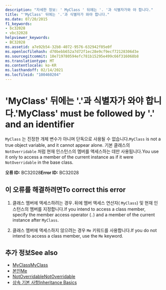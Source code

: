 ```yaml
---
description: "자세한 정보: ' MyClass ' 뒤에는 '. '과 식별자가와 야 합니다."
title: "'MyClass' 뒤에는 '.'과 식별자가 와야 합니다."
ms.date: 07/20/2015
f1_keywords:
- bc32028
- vbc32028
helpviewer_keywords:
- BC32028
ms.assetid: a7e92b54-32b8-4072-9576-632942f05e0f
ms.openlocfilehash: d70bebb652a7d72f1ec28e9cf9ecf72128306d3e
ms.sourcegitcommit: 10e719780594efc781b15295e499c66f316068b8
ms.translationtype: MT
ms.contentlocale: ko-KR
ms.lasthandoff: 02/14/2021
ms.locfileid: "100460204"
---
```

# <a name="myclass-must-be-followed-by--and-an-identifier"></a><span data-ttu-id="21789-103">'MyClass' 뒤에는 '.'과 식별자가 와야 합니다.</span><span class="sxs-lookup"><span data-stu-id="21789-103">'MyClass' must be followed by '.' and an identifier</span></span>

<span data-ttu-id="21789-104">`MyClass` 는 진정한 개체 변수가 아니며 단독으로 사용될 수 없습니다.</span><span class="sxs-lookup"><span data-stu-id="21789-104">`MyClass` is not a true object variable, and it cannot appear alone.</span></span> <span data-ttu-id="21789-105">기본 클래스의 `NotOverridable` 처럼 현재 인스턴스의 멤버를 액세스하는 데만 사용됩니다.</span><span class="sxs-lookup"><span data-stu-id="21789-105">You use it only to access a member of the current instance as if it were `NotOverridable` in the base class.</span></span>  
  
 <span data-ttu-id="21789-106">**오류 ID:** BC32028</span><span class="sxs-lookup"><span data-stu-id="21789-106">**Error ID:** BC32028</span></span>  
  
## <a name="to-correct-this-error"></a><span data-ttu-id="21789-107">이 오류를 해결하려면</span><span class="sxs-lookup"><span data-stu-id="21789-107">To correct this error</span></span>  
  
1. <span data-ttu-id="21789-108">클래스 멤버에 액세스하려는 경우`.`뒤에 멤버 액세스 연산자( `MyClass`) 및 현재 인스턴스의 멤버를 지정합니다.</span><span class="sxs-lookup"><span data-stu-id="21789-108">If you intend to access a class member, specify the member access operator (`.`) and a member of the current instance after `MyClass`.</span></span>  
  
2. <span data-ttu-id="21789-109">클래스 멤버에 액세스하지 않으려는 경우 `Me` 키워드를 사용합니다.</span><span class="sxs-lookup"><span data-stu-id="21789-109">If you do not intend to access a class member, use the `Me` keyword.</span></span>  
  
## <a name="see-also"></a><span data-ttu-id="21789-110">추가 정보</span><span class="sxs-lookup"><span data-stu-id="21789-110">See also</span></span>

- [<span data-ttu-id="21789-111">MyClass</span><span class="sxs-lookup"><span data-stu-id="21789-111">MyClass</span></span>](../programming-guide/program-structure/me-my-mybase-and-myclass.md#myclass)
- [<span data-ttu-id="21789-112">본인</span><span class="sxs-lookup"><span data-stu-id="21789-112">Me</span></span>](../programming-guide/program-structure/me-my-mybase-and-myclass.md#me)
- [<span data-ttu-id="21789-113">NotOverridable</span><span class="sxs-lookup"><span data-stu-id="21789-113">NotOverridable</span></span>](../language-reference/modifiers/notoverridable.md)
- [<span data-ttu-id="21789-114">상속 기본 사항</span><span class="sxs-lookup"><span data-stu-id="21789-114">Inheritance Basics</span></span>](../programming-guide/language-features/objects-and-classes/inheritance-basics.md)
